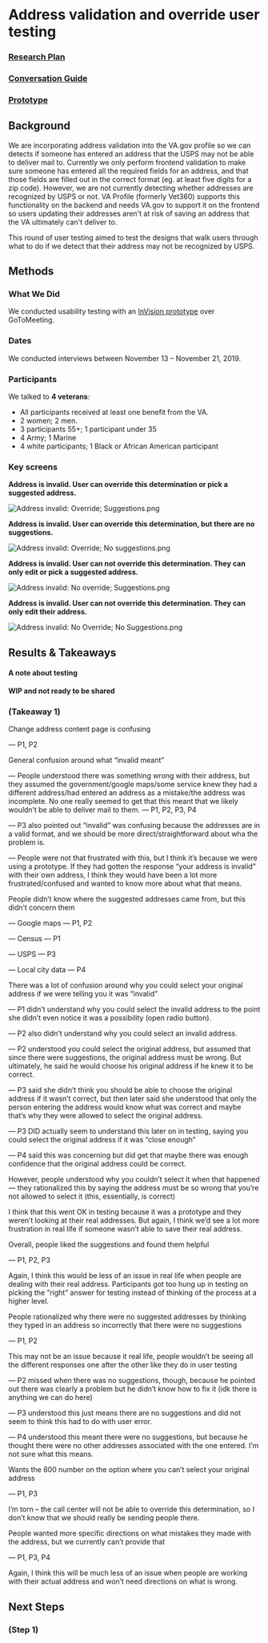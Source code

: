 # Address validation and override user testing

### [Research Plan](https://github.com/department-of-veterans-affairs/va.gov-team/blob/master/products/identity-personalization/change-address/address-validation/user%20testing/Research%20Plan.md)

### [Conversation Guide](https://github.com/department-of-veterans-affairs/va.gov-team/blob/master/products/identity-personalization/change-address/address-validation/user%20testing/Conversation%20Guide_Samara.md)

### [Prototype](https://vsateams.invisionapp.com/share/34UP5BMUAJF#/391945409_1-_Intro_Screen)

## Background

We are incorporating address validation into the VA.gov profile so we can detects if someone has entered an address that the USPS may not be able to deliver mail to. Currently we only perform frontend validation to make sure someone has entered all the required fields for an address, and that those fields are filled out in the correct format (eg. at least five digits for a zip code). However, we are not currently detecting whether addresses are recognized by USPS or not. VA Profile (formerly Vet360) supports this functionality on the backend and needs VA.gov to support it on the frontend so users updating their addresses aren't at risk of saving an address that the VA ultimately can't deliver to.

This round of user testing aimed to test the designs that walk users through what to do if we detect that their address may not be recognized by USPS.

## Methods

### What We Did

We conducted usability testing with an [InVision prototype](https://vsateams.invisionapp.com/share/34UP5BMUAJF#/391945409_1-_Intro_Screen) over GoToMeeting.

### Dates

We conducted interviews between November 13 – November 21, 2019.

### Participants

We talked to **4 veterans**:

- All participants received at least one benefit from the VA.
- 2 women; 2 men.
- 3 participants 55+; 1 participant under 35
- 4 Army; 1 Marine
- 4 white participants; 1 Black or African American participant

### Key screens

**Address is invalid. User can override this determination or pick a suggested address.**

![Address invalid: Override; Suggestions.png](https://github.com/department-of-veterans-affairs/va.gov-team/blob/master/products/identity-personalization/change-address/address-validation/user%20testing/images%20for%20user%20testing%20report/Address%20invalid:%20Override%3B%20Suggestions.png)

**Address is invalid. User can override this determination, but there are no suggestions.**

![Address invalid: Override; No suggestions.png](https://github.com/department-of-veterans-affairs/va.gov-team/blob/master/products/identity-personalization/change-address/address-validation/user%20testing/images%20for%20user%20testing%20report/Address%20invalid:%20Override%3B%20No%20suggestions.png)

**Address is invalid. User can not override this determination. They can only edit or pick a suggested address.**

![Address invalid: No override; Suggestions.png](https://github.com/department-of-veterans-affairs/va.gov-team/blob/master/products/identity-personalization/change-address/address-validation/user%20testing/images%20for%20user%20testing%20report/Address%20invalid:%20No%20override%3B%20Suggestions.png)

**Address is invalid. User can not override this determination. They can only edit their address.**

![Address invalid: No Override; No Suggestions.png](https://github.com/department-of-veterans-affairs/va.gov-team/blob/master/products/identity-personalization/change-address/address-validation/user%20testing/images%20for%20user%20testing%20report/Address%20invalid:%20No%20Override%3B%20No%20Suggestions.png)

## Results & Takeaways

#### A note about testing

**WIP and not ready to be shared**

### (Takeaway 1)

Change address content page is confusing
 
— P1, P2

General confusion around what “invalid meant”

— People understood there was something wrong with their address, but they assumed the government/google maps/some service knew they had a different address/had entered an address as a mistake/the address was incomplete. No one really seemed to get that this meant that we likely wouldn’t be able to deliver mail to them.
  — P1, P2, P3, P4

— P3 also pointed out “invalid” was confusing because the addresses are in a valid format, and we should be more direct/straightforward about wha the problem is.

— People were not that frustrated with this, but I think it’s because we were using a prototype. If they had gotten the response “your address is invalid” with their own address, I think they would have been a lot more frustrated/confused and wanted to know more about what that means.

People didn’t know where the suggested addresses came from, but this didn’t concern them

— Google maps
  — P1, P2

— Census
  — P1

— USPS
  — P3

— Local city data
  — P4

There was a lot of confusion around why you could select your original address if we were telling you it was “invalid”

— P1 didn’t understand why you could select the invalid address to the point she didn’t even notice it was a possibility (open radio button).

— P2 also didn’t understand why you could select an invalid address.

— P2 understood you could select the original address, but assumed that since there were suggestions, the original address must be wrong. But ultimately, he said he would choose his original address if he knew it to be correct.

— P3 said she didn’t think you should be able to choose the original address if it wasn’t correct, but then later said she understood that only the person entering the address would know what was correct and maybe that’s why they were allowed to select the original address.

— P3 DID actually seem to understand this later on in testing, saying you could select the original address if it was “close enough”

— P4 said this was concerning but did get that maybe there was enough confidence that the original address could be correct.

However, people understood why you couldn’t select it when that happened — they rationalized this by saying the address must be so wrong that you’re not allowed to select it (this, essentially, is correct)

I think that this went OK in testing because it was a prototype and they weren’t looking at their real addresses. But again, I think we’d see a lot more frustration in real life if someone wasn’t able to save their real address.

Overall, people liked the suggestions and found them helpful

— P1, P2, P3

Again, I think this would be less of an issue in real life when people are dealing with their real address. Participants got too hung up in testing on picking the “right” answer for testing instead of thinking of the process at a higher level.

People rationalized why there were no suggested addresses by thinking they typed in an address so incorrectly that there were no suggestions

— P1, P2

This may not be an issue because it real life, people wouldn’t be seeing all the different responses one after the other like they do in user testing

— P2 missed when there was no suggestions, though, because he pointed out there was clearly a problem but he didn’t know how to fix it (idk there is anything we can do here)

— P3 understood this just means there are no suggestions and did not seem to think this had to do with user error.

— P4 understood this meant there were no suggestions, but because he thought there were no other addresses associated with the one entered. I’m not sure what this means.

Wants the 800 number on the option where you can’t select your original address

— P1, P3

I’m torn – the call center will not be able to override this determination, so I don’t know that we should really be sending people there.

People wanted more specific directions on what mistakes they made with the address, but we currently can’t provide that

— P1, P3, P4

Again, I think this will be much less of an issue when people are working with their actual address and won’t need directions on what is wrong.

## Next Steps

### (Step 1)
